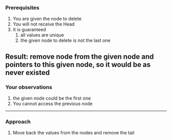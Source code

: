 ### Prerequisites
1. You are given the node to delete
2. You will not receive the Head
3. It is guaranteed
   1. all values are unique
   2. the given node to delete is not the last one

Result: remove node from the given node and pointers to this given node,
so it would be as never existed
---
### Your observations
1. the given node could be the first one
2. You cannot access the previous node
---
### Approach
1. Move back the values from the nodes and remove the tail
